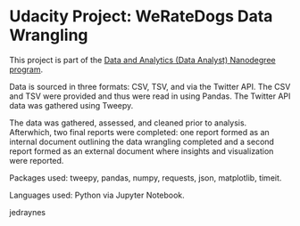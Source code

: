 # Udacity Project: WeRateDogs Data Wrangling
This project is part of the [Data and Analytics (Data Analyst) Nanodegree program](https://www.udacity.com/course/data-analyst-nanodegree--nd002).

Data is sourced in three formats: CSV, TSV, and via the Twitter API. The CSV and TSV were provided and thus were read in using Pandas. The Twitter API data was gathered using Tweepy.

The data was gathered, assessed, and cleaned prior to analysis. Afterwhich, two final reports were completed: one report formed as an internal document outlining the data wrangling completed and a second report formed as an external document where insights and visualization were reported.

Packages used: tweepy, pandas, numpy, requests, json, matplotlib, timeit.

Languages used: Python via Jupyter Notebook.

jedraynes
